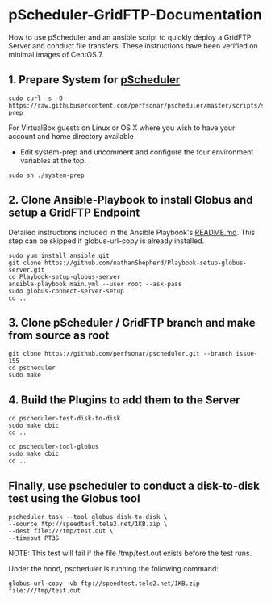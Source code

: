 # pScheduler-GridFTP-Documentation
How to use pScheduler and an ansible script to quickly deploy a GridFTP Server and conduct file transfers. These instructions have been verified on minimal images of CentOS 7.

## 1. Prepare System for [pScheduler](https://github.com/perfsonar/pscheduler/wiki/Development-and-Test-System)
```
sudo curl -s -O https://raw.githubusercontent.com/perfsonar/pscheduler/master/scripts/system-prep
```
For VirtualBox guests on Linux or OS X where you wish to have your account and home directory available
-  Edit system-prep and uncomment and configure the four environment variables at the top.
```
sudo sh ./system-prep
```

## 2. Clone Ansible-Playbook to install Globus and setup a GridFTP Endpoint
Detailed instructions included in the Ansible Playbook's [README.md](https://github.com/nathanShepherd/Playbook-setup-globus-server). This step can be skipped if globus-url-copy is already installed.
```
sudo yum install ansible git
git clone https://github.com/nathanShepherd/Playbook-setup-globus-server.git
cd Playbook-setup-globus-server
ansible-playbook main.yml --user root --ask-pass
sudo globus-connect-server-setup
cd ..
```

## 3. Clone pScheduler / GridFTP branch and make from source as root
```
git clone https://github.com/perfsonar/pscheduler.git --branch issue-155
cd pscheduler
sudo make
```

## 4. Build the Plugins to add them to the Server
```
cd pscheduler-test-disk-to-disk
sudo make cbic
cd ..

cd pscheduler-tool-globus
sudo make cbic
cd ..
```

## Finally, use pscheduler to conduct a disk-to-disk test using the Globus tool
```
pscheduler task --tool globus disk-to-disk \
--source ftp://speedtest.tele2.net/1KB.zip \
--dest file:///tmp/test.out \
--timeout PT3S
```
NOTE: This test will fail if the file /tmp/test.out exists before the test runs.

Under the hood, pscheduler is running the following command:
```
globus-url-copy -vb ftp://speedtest.tele2.net/1KB.zip file:///tmp/test.out
```


